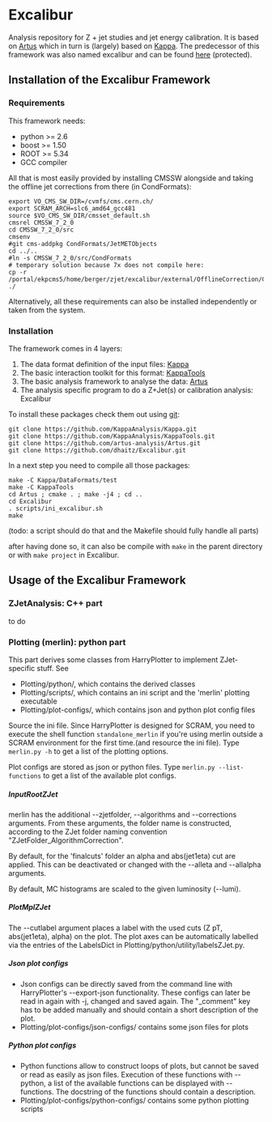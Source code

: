 Excalibur
=========

Analysis repository for Z + jet studies and jet energy calibration.
It is based on [Artus](https://github.com/artus-analysis/Artus "Artus Analysis") which in turn is (largely) based on [Kappa](https://github.com/KappaAnalysis "Kappa and KappaTools").
The predecessor of this framework was also named excalibur and can be found [here](https://ekptrac.physik.uni-karlsruhe.de/trac/excalibur "excalibur")  (protected).

## Installation of the Excalibur Framework

### Requirements
This framework needs:
- python >= 2.6
- boost >= 1.50
- ROOT >= 5.34
- GCC compiler

All that is most easily provided by installing CMSSW alongside and taking the offline jet corrections from there (in CondFormats):
```
export VO_CMS_SW_DIR=/cvmfs/cms.cern.ch/
export SCRAM_ARCH=slc6_amd64_gcc481
source $VO_CMS_SW_DIR/cmsset_default.sh
cmsrel CMSSW_7_2_0
cd CMSSW_7_2_0/src
cmsenv
#git cms-addpkg CondFormats/JetMETObjects
cd ../..
#ln -s CMSSW_7_2_0/src/CondFormats
# temporary solution because 7x does not compile here:
cp -r /portal/ekpcms5/home/berger/zjet/excalibur/external/OfflineCorrection/CondFormats ./
```
Alternatively, all these requirements can also be installed independently or taken from the system.

### Installation
The framework comes in 4 layers:

1. The data format definition of the input files: [Kappa](https://github.com/KappaAnalysis/Kappa "Kappa")
2. The basic interaction toolkit for this format: [KappaTools](https://github.com/KappaAnalysis/KappaTools "KappaTools")
3. The basic analysis framework to analyse the data: [Artus](https://github.com/artus-analysis/Artus "Artus")
4. The analysis specific program to do a Z+Jet(s) or calibration analysis: Excalibur

To install these packages check them out using [git](http://git-scm.com/ "git"):
```
git clone https://github.com/KappaAnalysis/Kappa.git
git clone https://github.com/KappaAnalysis/KappaTools.git
git clone https://github.com/artus-analysis/Artus.git
git clone https://github.com/dhaitz/Excalibur.git
```

In a next step you need to compile all those packages:
```
make -C Kappa/DataFormats/test
make -C KappaTools
cd Artus ; cmake . ; make -j4 ; cd ..
cd Excalibur
. scripts/ini_excalibur.sh
make
```
(todo: a script should do that and the Makefile should fully handle all parts)

after having done so, it can also be compile with `make` in the parent directory
or with `make project` in Excalibur.

## Usage of the Excalibur Framework

### ZJetAnalysis: C++ part
to do

### Plotting (merlin): python part
This part derives some classes from HarryPlotter to implement ZJet-specific stuff.
See 
- Plotting/python/, which contains the derived classes
- Plotting/scripts/, which contains an ini script and the 'merlin' plotting executable
- Plotting/plot-configs/, which contains json and python plot config files

Source the ini file. Since HarryPlotter is designed for SCRAM, you need to execute
the shell function  `standalone_merlin` if you're using merlin outside a SCRAM
environment for the first time.(and resource the ini file).
Type `merlin.py -h` to get a list of the plotting options.

Plot configs are stored as json or python files. Type `merlin.py --list-functions` to
get a list of the available plot configs.

##### InputRootZJet
merlin has the additional --zjetfolder, --algorithms and --corrections arguments.
From these arguments, the folder name is constructed, according to the ZJet folder
naming convention "ZJetFolder_AlgorithmCorrection".

By default, for the 'finalcuts' folder an alpha and abs(jet1eta) cut are applied.
This can be deactivated or changed with the --alleta and --allalpha arguments.

By default, MC histograms are scaled to the given luminosity (--lumi).

##### PlotMplZJet
The --cutlabel argument places a label with the used cuts (Z pT, abs(jet1eta),
 alpha) on the plot.
The plot axes can be automatically labelled via the entries of the LabelsDict in
Plotting/python/utility/labelsZJet.py.


##### Json plot configs
- Json configs can be directly saved from the command line with HarryPlotter's
--export-json functionality. These configs can later be read in again with -j, changed
and saved again. The "_comment" key has to be added manually and should contain
a short description of the plot.
- Plotting/plot-configs/json-configs/ contains some json files for plots

##### Python plot configs
- Python functions allow to construct loops of plots, but cannot be saved or read
as easily as json files. Execution of these functions with --python, a list of
the available functions can be displayed with --functions. The docstring of the
functions should contain a description.
- Plotting/plot-configs/python-configs/ contains some python plotting scripts
